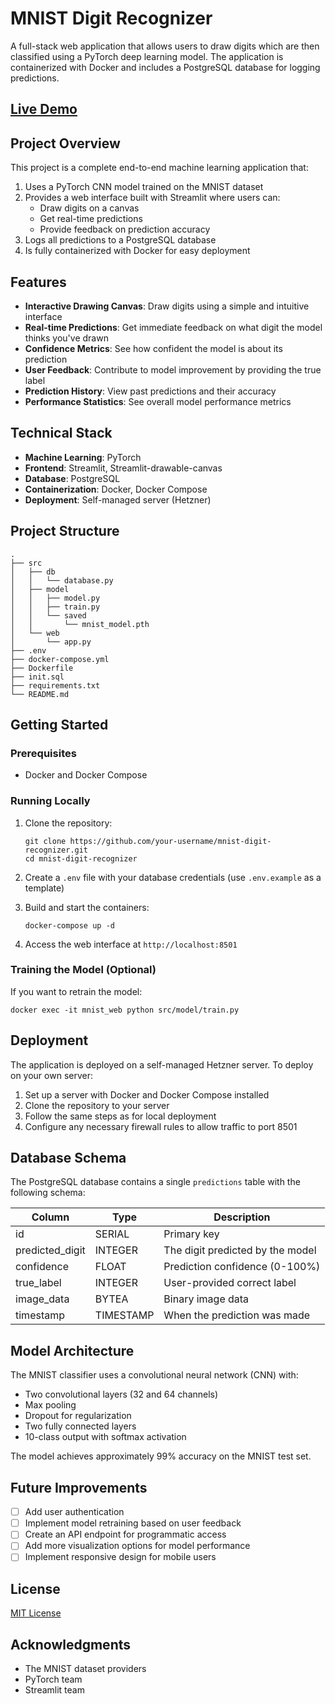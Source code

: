 # MNIST Digit Recognizer

A full-stack web application that allows users to draw digits which are then classified using a PyTorch deep learning model. The application is containerized with Docker and includes a PostgreSQL database for logging predictions.

## [Live Demo](http://188.245.253.11:8501/)

## Project Overview

This project is a complete end-to-end machine learning application that:

1. Uses a PyTorch CNN model trained on the MNIST dataset
2. Provides a web interface built with Streamlit where users can:
   - Draw digits on a canvas
   - Get real-time predictions
   - Provide feedback on prediction accuracy
3. Logs all predictions to a PostgreSQL database
4. Is fully containerized with Docker for easy deployment

## Features

- **Interactive Drawing Canvas**: Draw digits using a simple and intuitive interface
- **Real-time Predictions**: Get immediate feedback on what digit the model thinks you've drawn
- **Confidence Metrics**: See how confident the model is about its prediction
- **User Feedback**: Contribute to model improvement by providing the true label
- **Prediction History**: View past predictions and their accuracy
- **Performance Statistics**: See overall model performance metrics

## Technical Stack

- **Machine Learning**: PyTorch
- **Frontend**: Streamlit, Streamlit-drawable-canvas
- **Database**: PostgreSQL
- **Containerization**: Docker, Docker Compose
- **Deployment**: Self-managed server (Hetzner)

## Project Structure

```
.
├── src
│   ├── db
│   │   └── database.py
│   ├── model
│   │   ├── model.py
│   │   ├── train.py
│   │   └── saved
│   │       └── mnist_model.pth
│   └── web
│       └── app.py
├── .env
├── docker-compose.yml
├── Dockerfile
├── init.sql
├── requirements.txt
└── README.md
```

## Getting Started

### Prerequisites

- Docker and Docker Compose

### Running Locally

1. Clone the repository:
   ```
   git clone https://github.com/your-username/mnist-digit-recognizer.git
   cd mnist-digit-recognizer
   ```

2. Create a `.env` file with your database credentials (use `.env.example` as a template)

3. Build and start the containers:
   ```
   docker-compose up -d
   ```

4. Access the web interface at `http://localhost:8501`

### Training the Model (Optional)

If you want to retrain the model:

```
docker exec -it mnist_web python src/model/train.py
```

## Deployment

The application is deployed on a self-managed Hetzner server. To deploy on your own server:

1. Set up a server with Docker and Docker Compose installed
2. Clone the repository to your server
3. Follow the same steps as for local deployment
4. Configure any necessary firewall rules to allow traffic to port 8501

## Database Schema

The PostgreSQL database contains a single `predictions` table with the following schema:

| Column          | Type      | Description                       |
|-----------------|-----------|-----------------------------------|
| id              | SERIAL    | Primary key                       |
| predicted_digit | INTEGER   | The digit predicted by the model  |
| confidence      | FLOAT     | Prediction confidence (0-100%)    |
| true_label      | INTEGER   | User-provided correct label       |
| image_data      | BYTEA     | Binary image data                 |
| timestamp       | TIMESTAMP | When the prediction was made      |

## Model Architecture

The MNIST classifier uses a convolutional neural network (CNN) with:

- Two convolutional layers (32 and 64 channels)
- Max pooling
- Dropout for regularization
- Two fully connected layers
- 10-class output with softmax activation

The model achieves approximately 99% accuracy on the MNIST test set.

## Future Improvements

- [ ] Add user authentication
- [ ] Implement model retraining based on user feedback
- [ ] Create an API endpoint for programmatic access
- [ ] Add more visualization options for model performance
- [ ] Implement responsive design for mobile users

## License

[MIT License](LICENSE)

## Acknowledgments

- The MNIST dataset providers
- PyTorch team
- Streamlit team